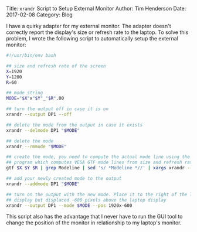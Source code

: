Title: `xrandr` Script to Setup External Monitor
Author: Tim Henderson
Date: 2017-02-08
Category: Blog

I have a quirky adapter for my external monitor. The adapter doesn't correctly
report the display's size or refresh rate to the laptop. To solve this problem,
I wrote the following script to automatically setup the external monitor:

```bash
#!/usr/bin/env bash

## size and refresh rate of the screen
X=1920
Y=1200
R=60

## mode string
MODE="$X"x"$Y"_"$R".00

## turn the output off in case it is on
xrandr --output DP1 --off

## delete the mode from the output in case it exists
xrandr --delmode DP1 "$MODE"

## delete the mode
xrandr --rmmode "$MODE"

## create the mode, you need to compute the actual mode line using the `gtf`
## program which computes VESA GTF mode lines from size and refresh rates
gtf $X $Y $R | grep Modeline | sed 's/ *Modeline *//' | xargs xrandr --newmode

## add your newly created mode to the output
xrandr --addmode DP1 "$MODE"

## turn on the output with the new mode. Place it to the right of the laptop
## display but displaced -600 pixels above the laptop display
xrandr --output DP1 --mode $MODE --pos 1920x-600
```

This script also has the advantage that I never have to run the GUI tool to
change the position of the monitor in relationship to my laptop's monitor.

